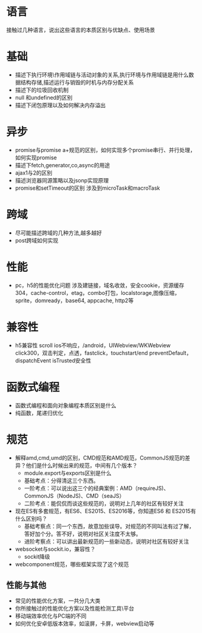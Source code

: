 # 语言
接触过几种语言，说出这些语言的本质区别与优缺点、使用场景

# 基础
- 描述下执行环境\作用域链与活动对象的关系,执行环境与作用域链是用什么数据结构存储,描述运行与销毁的时机与内存分配关系
- 描述下的垃圾回收机制
- null 和undefined的区别
- 描述下闭包原理以及如何解决内存溢出

# 异步
- promise与promise a+规范的区别，如何实现多个promise串行、并行处理，如何实现promise
- 描述下fetch,generator,co,async的用途
- ajax1与2的区别
- 描述浏览器同源策略以及jsonp实现原理
- promise和setTimeout的区别
  涉及到microTask和macroTask

# 跨域
- 尽可能描述跨域的几种方法,越多越好
- post跨域如何实现

# 性能
- pc，h5的性能优化问题
涉及建链接，域名收敛，安全cookie，资源缓存304，cache-control，etag，combo打包，localstorage,图像压缩，sprite，domready，base64, appcache, http2等

# 兼容性
- h5兼容性
scroll ios不响应，/android，UIWebview/WKWebview
click300，双击判定，点透，fastclick，touchstart/end preventDefault，dispatchEvent isTrusted安全性

# 函数式编程
- 函数式编程和面向对象编程本质区别是什么
- 纯函数，尾递归优化

# 规范
- 解释amd,cmd,umd的区别，CMD规范和AMD规范，CommonJS规范的差异？他们是什么时候出来的规范，中间有几个版本？
  - module.export与exports区别是什么
  - 基础考点：分得清这三个东西。
  - 一阶考点：可以说出这三个的经典案例：AMD（requireJS)、CommonJS（NodeJS)、CMD（seaJS）
  - 二阶考点：能侃侃而谈这些规范的，说明对上几年的社区有较好关注
- 现在ES有多套规范，有ES6、ES2015、ES2016等，你知道ES6 和 ES2015有什么区别吗？
  - 基础考察点：同一个东西，故意加些误导。对规范的不同叫法有过了解，答好加个分。答不好，说明对社区关注度不太够。
  - 进阶考察点：可以讲出最新规范的一些新动态，说明对社区有较好关注
- websocket与sockit.io，兼容性？
  - sockit降级
- webcomponent规范，哪些框架实现了这个规范

## 性能与其他
- 常见的性能优化方案，一共分几大类
- 你所接触过的性能优化方案以及性能检测工具\平台
- 移动端效率优化与PC端的不同
- 如何优化安卓低版本效率，如滚屏，卡屏，webview启动等

